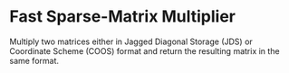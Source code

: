 # Fast Sparse-Matrix Multiplier
Multiply two matrices either in Jagged Diagonal Storage (JDS) or Coordinate Scheme (COOS) format and return the resulting matrix in the same format.
